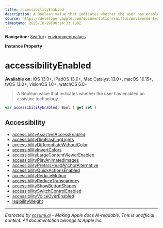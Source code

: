 ```yaml
---
title: accessibilityEnabled
description: A Boolean value that indicates whether the user has enabled an assistive technology.
source: https://developer.apple.com/documentation/swiftui/environmentvalues/accessibilityenabled
timestamp: 2025-10-29T00:14:33.109Z
---
```


**Navigation:** [Swiftui](/documentation/swiftui) › [environmentvalues](/documentation/swiftui/environmentvalues)

**Instance Property**

# accessibilityEnabled

**Available on:** iOS 13.0+, iPadOS 13.0+, Mac Catalyst 13.0+, macOS 10.15+, tvOS 13.0+, visionOS 1.0+, watchOS 6.0+

> A Boolean value that indicates whether the user has enabled an assistive technology.

```swift
var accessibilityEnabled: Bool { get set }
```

## Accessibility

- [accessibilityAssistiveAccessEnabled](/documentation/swiftui/environmentvalues/accessibilityassistiveaccessenabled)
- [accessibilityDimFlashingLights](/documentation/swiftui/environmentvalues/accessibilitydimflashinglights)
- [accessibilityDifferentiateWithoutColor](/documentation/swiftui/environmentvalues/accessibilitydifferentiatewithoutcolor)
- [accessibilityInvertColors](/documentation/swiftui/environmentvalues/accessibilityinvertcolors)
- [accessibilityLargeContentViewerEnabled](/documentation/swiftui/environmentvalues/accessibilitylargecontentviewerenabled)
- [accessibilityPlayAnimatedImages](/documentation/swiftui/environmentvalues/accessibilityplayanimatedimages)
- [accessibilityPrefersHeadAnchorAlternative](/documentation/swiftui/environmentvalues/accessibilityprefersheadanchoralternative)
- [accessibilityQuickActionsEnabled](/documentation/swiftui/environmentvalues/accessibilityquickactionsenabled)
- [accessibilityReduceMotion](/documentation/swiftui/environmentvalues/accessibilityreducemotion)
- [accessibilityReduceTransparency](/documentation/swiftui/environmentvalues/accessibilityreducetransparency)
- [accessibilityShowButtonShapes](/documentation/swiftui/environmentvalues/accessibilityshowbuttonshapes)
- [accessibilitySwitchControlEnabled](/documentation/swiftui/environmentvalues/accessibilityswitchcontrolenabled)
- [accessibilityVoiceOverEnabled](/documentation/swiftui/environmentvalues/accessibilityvoiceoverenabled)
- [legibilityWeight](/documentation/swiftui/environmentvalues/legibilityweight)

---

*Extracted by [sosumi.ai](https://sosumi.ai) - Making Apple docs AI-readable.*
*This is unofficial content. All documentation belongs to Apple Inc.*
